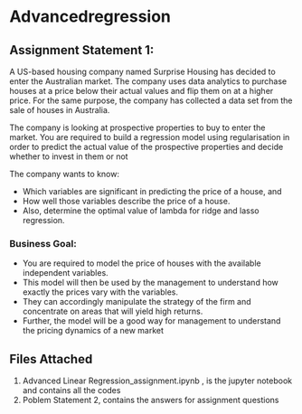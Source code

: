 # Advancedregression
## Assignment Statement 1:
A US-based housing company named Surprise Housing has decided to enter the Australian market.
The company uses data analytics to purchase houses at a price below their actual values and flip them on at a higher price.
For the same purpose, the company has collected a data set from the sale of houses in Australia.

The company is looking at prospective properties to buy to enter the market. You are required to build a regression model using regularisation in order to predict the actual value of the prospective properties and decide whether to invest in them or not

The company wants to know:

* Which variables are significant in predicting the price of a house, and
* How well those variables describe the price of a house.
* Also, determine the optimal value of lambda for ridge and lasso regression.

### Business Goal:
* You are required to model the price of houses with the available independent variables. 
* This model will then be used by the management to understand how exactly the prices vary with the variables. 
* They can accordingly manipulate the strategy of the firm and concentrate on areas that will yield high returns. 
* Further, the model will be a good way for management to understand the pricing dynamics of a new market

## Files Attached
1. Advanced Linear Regression_assignment.ipynb , is the jupyter notebook and contains all the codes
2. Poblem Statement 2, contains the answers for assignment questions
